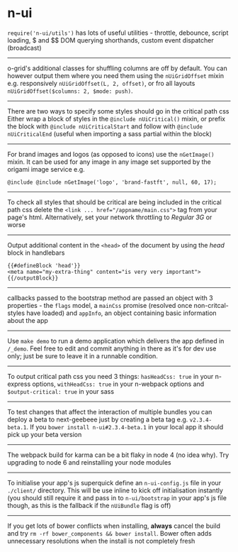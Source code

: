 # n-ui
`require('n-ui/utils')` has lots of useful utilities - throttle, debounce, script loading, $ and $$ DOM querying shorthands, custom event dispatcher (broadcast)
- - -
o-grid's additional classes for shuffling columns are off by default. You can however output them where you need them using the `nUiGridOffset` mixin
e.g. responsively `nUiGridOffset(L, 2, offset)`, or fro all layouts `nUiGridOffset($columns: 2, $mode: push)`.
- - -
There are two ways to specify some styles should go in the critical path css
Either wrap a block of styles in the `@include nUiCritical()` mixin,
or prefix the block with `@include nUiCriticalStart` and follow with `@include nUiCriticalEnd` (useful when importing a sass partial within the block)
- - -
For brand images and logos (as opposed to icons) use the `nGetImage()` mixin. It can be used for any image in any image set supported by the origami image service e.g.
```
@include @include nGetImage('logo', 'brand-fastft', null, 60, 17);
```
- - -
To check all styles that should be critical are being included in the critical path css delete the `<link ... href="/appname/main.css">` tag from your page's html. Alternatively, set your network throttling to _Regular 3G_ or worse
- - -
Output additional content in the `<head>` of the document by using the _head_ block in handlebars
```
{{#defineBlock 'head'}}
<meta name="my-extra-thing" content="is very very important">
{{/outputBlock}}
```
- - -
callbacks passed to the bootstrap method are passed an object with 3 properties - the `flags` model, a `mainCss` promise (resolved once non-critcal-styles have loaded) and `appInfo`, an object containing basic information about the app
- - -
Use `make demo` to run a demo application which delivers the app defined in `/_demo`. Feel free to edit and commit anything in there as it's for dev use only; just be sure to leave it in a runnable condition.
- - -
To output critical path css you need 3 things: `hasHeadCss: true` in your n-express options, `withHeadCss: true` in your n-webpack options and `$output-critical: true` in your sass
- - -
To test changes that affect the interaction of multiple bundles you can deploy a beta to next-geebeee just by creating a beta tag e.g. `v2.3.4-beta.1`. If you `bower install n-ui#2.3.4-beta.1` in your local app it should pick up your beta version
- - -
The webpack build for karma can be a bit flaky in node 4 (no idea why). Try upgrading to node 6 and reinstalling your node modules
- - -
To initialise your app's js superquick define an `n-ui-config.js` file in your `./client/` directory. This will be use inline to kick off initialisation instantly (you should still require it and pass in to `n-ui/bootstrap` in your app's js file though, as this is the fallback if the `nUiBundle` flag is off)
- - -
If you get lots of bower conflicts when installing, **always** cancel the build and try `rm -rf bower_components && bower install`. Bower often adds unnecessary resolutions when the install is not completely fresh
